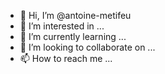 - 👋 Hi, I’m @antoine-metifeu
- 👀 I’m interested in ...
- 🌱 I’m currently learning ...
- 💞️ I’m looking to collaborate on ...
- 📫 How to reach me ...

<!---
antoine-metifeu/antoine-metifeu is a ✨ special ✨ repository because its `README.md` (this file) appears on your GitHub profile.
You can click the Preview link to take a look at your changes.
--->
